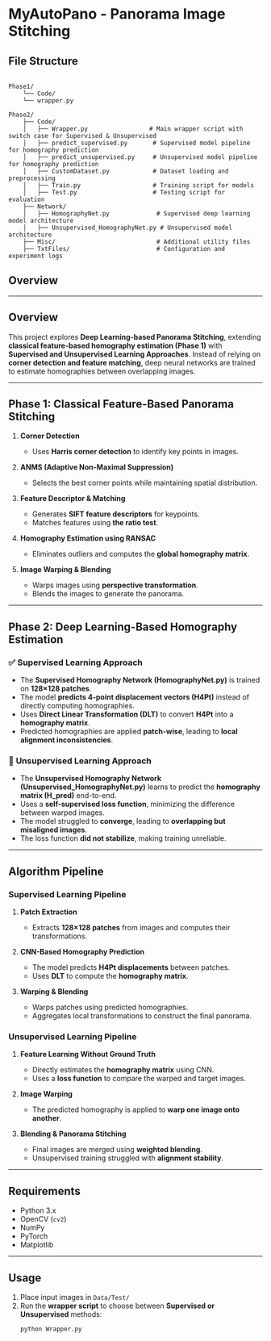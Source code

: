 # MyAutoPano - Panorama Image Stitching

## File Structure
```

Phase1/
    └── Code/
    └── wrapper.py

Phase2/
    ├── Code/
    │   ├── Wrapper.py                 # Main wrapper script with switch case for Supervised & Unsupervised
    │   ├── predict_supervised.py       # Supervised model pipeline for homography prediction
    │   ├── predict_unsupervised.py     # Unsupervised model pipeline for homography prediction
    │   ├── CustomDataset.py            # Dataset loading and preprocessing
    │   ├── Train.py                    # Training script for models
    │   ├── Test.py                     # Testing script for evaluation
    ├── Network/
    │   ├── HomographyNet.py             # Supervised deep learning model architecture
    │   ├── Unsupervised_HomographyNet.py # Unsupervised model architecture
    ├── Misc/                            # Additional utility files
    ├── TxtFiles/                        # Configuration and experiment logs

```

## Overview
---

## **Overview**
This project explores **Deep Learning-based Panorama Stitching**, extending **classical feature-based homography estimation (Phase 1)** with **Supervised and Unsupervised Learning Approaches**. Instead of relying on **corner detection and feature matching**, deep neural networks are trained to estimate homographies between overlapping images.

---

## **Phase 1: Classical Feature-Based Panorama Stitching**
1. **Corner Detection**  
   - Uses **Harris corner detection** to identify key points in images.

2. **ANMS (Adaptive Non-Maximal Suppression)**  
   - Selects the best corner points while maintaining spatial distribution.

3. **Feature Descriptor & Matching**  
   - Generates **SIFT feature descriptors** for keypoints.
   - Matches features using **the ratio test**.

4. **Homography Estimation using RANSAC**  
   - Eliminates outliers and computes the **global homography matrix**.

5. **Image Warping & Blending**  
   - Warps images using **perspective transformation**.
   - Blends the images to generate the panorama.

---

## **Phase 2: Deep Learning-Based Homography Estimation**
### ✅ **Supervised Learning Approach**
- The **Supervised Homography Network (HomographyNet.py)** is trained on **128×128 patches**.
- The model **predicts 4-point displacement vectors (H4Pt)** instead of directly computing homographies.
- Uses **Direct Linear Transformation (DLT)** to convert **H4Pt** into a **homography matrix**.
- Predicted homographies are applied **patch-wise**, leading to **local alignment inconsistencies**.

### 🤖 **Unsupervised Learning Approach**
- The **Unsupervised Homography Network (Unsupervised_HomographyNet.py)** learns to predict the **homography matrix (H_pred)** end-to-end.
- Uses a **self-supervised loss function**, minimizing the difference between warped images.
- The model struggled to **converge**, leading to **overlapping but misaligned images**.
- The loss function **did not stabilize**, making training unreliable.

---

## **Algorithm Pipeline**
### **Supervised Learning Pipeline**
1. **Patch Extraction**  
   - Extracts **128×128 patches** from images and computes their transformations.
   
2. **CNN-Based Homography Prediction**  
   - The model predicts **H4Pt displacements** between patches.
   - Uses **DLT** to compute the **homography matrix**.

3. **Warping & Blending**  
   - Warps patches using predicted homographies.
   - Aggregates local transformations to construct the final panorama.

### **Unsupervised Learning Pipeline**
1. **Feature Learning Without Ground Truth**  
   - Directly estimates the **homography matrix** using CNN.
   - Uses a **loss function** to compare the warped and target images.

2. **Image Warping**  
   - The predicted homography is applied to **warp one image onto another**.

3. **Blending & Panorama Stitching**  
   - Final images are merged using **weighted blending**.
   - Unsupervised training struggled with **alignment stability**.

---

## **Requirements**
- Python 3.x  
- OpenCV (`cv2`)  
- NumPy  
- PyTorch  
- Matplotlib  

---

## **Usage**
1. Place input images in `Data/Test/`
2. Run the **wrapper script** to choose between **Supervised or Unsupervised** methods:
   ```bash
   python Wrapper.py
